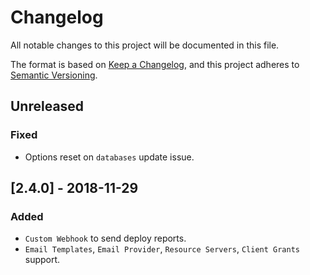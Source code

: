 # Changelog
All notable changes to this project will be documented in this file.

The format is based on [Keep a Changelog](https://keepachangelog.com/en/1.0.0/),
and this project adheres to [Semantic Versioning](https://semver.org/spec/v2.0.0.html).

## Unreleased

### Fixed
- Options reset on `databases` update issue. 

## [2.4.0] - 2018-11-29

### Added
- `Custom Webhook` to send deploy reports.
- `Email Templates`, `Email Provider`, `Resource Servers`, `Client Grants` support. 
